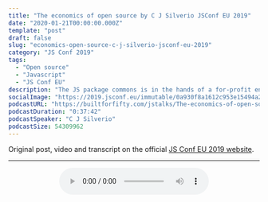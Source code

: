 ```yaml
---
title: "The economics of open source by C J Silverio JSConf EU 2019"
date: "2020-01-21T00:00:00.000Z"
template: "post"
draft: false
slug: "economics-open-source-c-j-silverio-jsconf-eu-2019"
category: "JS Conf 2019"
tags:
  - "Open source"
  - "Javascript"
  - "JS Conf EU"
description: "The JS package commons is in the hands of a for-profit entity. We trust npm with our shared code, but we have no way to hold npm accountable for its behavior. A trust-based system cannot function without accountability, but somebody still has to pay for the servers. How did we get here, and what should JavaScript do now?"
socialImage: "https://2019.jsconf.eu/immutable/0a930f8a1612c953e15494a2f350d98ed949b2de/images/cms/c-j-silverio-a284665d-1000-square.jpg"
podcastURL: "https://builtforfifty.com/jstalks/The-economics-of-open-source-by-C-J-Silverio-JSConf-EU-2019.mp3"
podcastDuration: "0:37:42"
podcastSpeaker: "C J Silverio"
podcastSize: 54309962
---
```


Original post, video and transcript on the official [JS Conf EU 2019 website](https://2019.jsconf.eu/c-j-silverio/the-economics-of-open-source.html).

<hr/>

<div style="text-align: center">
	<audio controls="controls">
		<source type="audio/mp3" src="https://builtforfifty.com/jstalks/The-economics-of-open-source-by-C-J-Silverio-JSConf-EU-2019.mp3"></source>
		<p>Your browser does not support the audio element.</p>
	</audio>
</div>